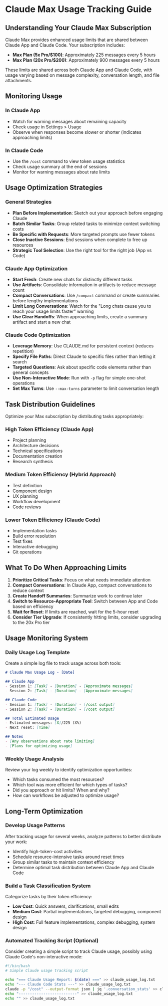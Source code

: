 # Claude Max Usage Tracking Guide

## Understanding Your Claude Max Subscription

Claude Max provides enhanced usage limits that are shared between Claude App and Claude Code. Your subscription includes:

- **Max Plan (5x Pro/$100)**: Approximately 225 messages every 5 hours
- **Max Plan (20x Pro/$200)**: Approximately 900 messages every 5 hours

These limits are shared across both Claude App and Claude Code, with usage varying based on message complexity, conversation length, and file attachments.

## Monitoring Usage

### In Claude App
- Watch for warning messages about remaining capacity
- Check usage in Settings > Usage
- Observe when responses become slower or shorter (indicates approaching limits)

### In Claude Code
- Use the `/cost` command to view token usage statistics
- Check usage summary at the end of sessions
- Monitor for warning messages about rate limits

## Usage Optimization Strategies

### General Strategies
- **Plan Before Implementation**: Sketch out your approach before engaging Claude
- **Batch Similar Tasks**: Group related tasks to minimize context switching costs
- **Be Specific with Requests**: More targeted prompts use fewer tokens
- **Close Inactive Sessions**: End sessions when complete to free up resources
- **Strategic Tool Selection**: Use the right tool for the right job (App vs Code)

### Claude App Optimization
- **Start Fresh**: Create new chats for distinctly different tasks
- **Use Artifacts**: Consolidate information in artifacts to reduce message count
- **Compact Conversations**: Use `/compact` command or create summaries before lengthy implementations
- **Limit Long Conversations**: Watch for the "Long chats cause you to reach your usage limits faster" warning
- **Use Clear Handoffs**: When approaching limits, create a summary artifact and start a new chat

### Claude Code Optimization
- **Leverage Memory**: Use CLAUDE.md for persistent context (reduces repetition)
- **Specify File Paths**: Direct Claude to specific files rather than letting it search
- **Targeted Questions**: Ask about specific code elements rather than general concepts
- **Use Non-Interactive Mode**: Run with `-p` flag for simple one-shot operations
- **Set Max Turns**: Use `--max-turns` parameter to limit conversation length

## Task Distribution Guidelines

Optimize your Max subscription by distributing tasks appropriately:

### High Token Efficiency (Claude App)
- Project planning
- Architecture decisions
- Technical specifications
- Documentation creation
- Research synthesis

### Medium Token Efficiency (Hybrid Approach)
- Test definition
- Component design
- UX planning
- Workflow development
- Code reviews

### Lower Token Efficiency (Claude Code)
- Implementation tasks
- Build error resolution
- Test fixes
- Interactive debugging
- Git operations

## What To Do When Approaching Limits

1. **Prioritize Critical Tasks**: Focus on what needs immediate attention
2. **Compact Conversations**: In Claude App, compact conversations to reduce context
3. **Create Handoff Summaries**: Summarize work to continue later
4. **Switch to Resource-Appropriate Tool**: Switch between App and Code based on efficiency
5. **Wait for Reset**: If limits are reached, wait for the 5-hour reset
6. **Consider Tier Upgrade**: If consistently hitting limits, consider upgrading to the 20x Pro tier

## Usage Monitoring System

### Daily Usage Log Template
Create a simple log file to track usage across both tools:

```markdown
# Claude Max Usage Log - [Date]

## Claude App
- Session 1: [Task] - [Duration] - [Approximate messages]
- Session 2: [Task] - [Duration] - [Approximate messages]

## Claude Code
- Session 1: [Task] - [Duration] - [/cost output]
- Session 2: [Task] - [Duration] - [/cost output]

## Total Estimated Usage
- Estimated messages: [X]/225 (X%)
- Next reset: [Time]

## Notes
- [Any observations about rate limiting]
- [Plans for optimizing usage]
```

### Weekly Usage Analysis
Review your log weekly to identify optimization opportunities:
- Which tasks consumed the most resources?
- Which tool was more efficient for which types of tasks?
- Did you approach or hit limits? When and why?
- How can workflows be adjusted to optimize usage?

## Long-Term Optimization

### Develop Usage Patterns
After tracking usage for several weeks, analyze patterns to better distribute your work:
- Identify high-token-cost activities
- Schedule resource-intensive tasks around reset times
- Group similar tasks to maintain context efficiency
- Determine optimal task distribution between Claude App and Claude Code

### Build a Task Classification System
Categorize tasks by their token efficiency:
- **Low Cost**: Quick answers, clarifications, small edits
- **Medium Cost**: Partial implementations, targeted debugging, component design
- **High Cost**: Full feature implementations, complex debugging, system design

### Automated Tracking Script (Optional)
Consider creating a simple script to track Claude usage, possibly using Claude Code's non-interactive mode:

```bash
#!/bin/bash
# Simple Claude usage tracking script

echo "=== Claude Usage Report: $(date) ===" >> claude_usage_log.txt
echo "--- Claude Code Stats ---" >> claude_usage_log.txt
claude -p "/cost" --output-format json | jq '.conversation_stats' >> claude_usage_log.txt
echo "--------------------------" >> claude_usage_log.txt
echo "" >> claude_usage_log.txt
```
